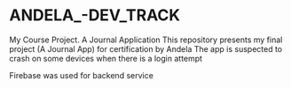 # ANDELA_-DEV_TRACK
My Course Project. A Journal Application
This repository presents my final project (A Journal App) for certification by Andela
The app is suspected to crash on some devices when there is a login attempt

Firebase was used for backend service
